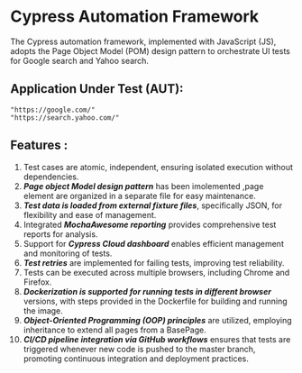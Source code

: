 # Cypress Automation Framework

The Cypress automation framework, implemented with JavaScript (JS), adopts the Page Object Model (POM) design pattern to orchestrate UI tests for Google search and Yahoo search.

## Application Under Test (AUT): 
    "https://google.com/"
    "https://search.yahoo.com/"

## Features :
1. Test cases are atomic, independent, ensuring isolated execution without dependencies.
2. ***Page object Model design pattern*** has been imolemented ,page element are organized in a separate file for easy maintenance.
3. ***Test data is loaded from external fixture files***, specifically JSON, for flexibility and ease of management.
4. Integrated ***MochaAwesome reporting*** provides comprehensive test reports for analysis.
5. Support for ***Cypress Cloud dashboard*** enables efficient management and monitoring of tests.
6. ***Test retries*** are implemented for failing tests, improving test reliability.
7. Tests can be executed across multiple browsers, including Chrome and Firefox.
8. ***Dockerization is supported for running tests in different browser*** versions, with steps provided in the Dockerfile for building and running the image.
9. ***Object-Oriented Programming (OOP) principles*** are utilized, employing inheritance to extend all pages from a BasePage. 
10. ***CI/CD pipeline integration via GitHub workflows*** ensures that tests are triggered whenever new code is pushed to the master branch, promoting continuous integration and deployment practices.







